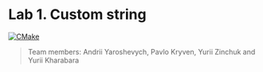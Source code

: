 # Lab 1. Custom string
[![CMake](https://github.com/ucu-cs/lab1_cstring-zinchukkryvenyaroshevychkharabara/actions/workflows/cmake.yml/badge.svg)](https://github.com/ucu-cs/lab1_cstring-zinchukkryvenyaroshevychkharabara/actions/workflows/cmake.yml)
> Team members: Andrii Yaroshevych, Pavlo Kryven, Yurii Zinchuk and Yurii Kharabara
